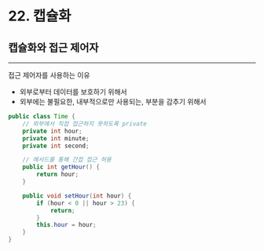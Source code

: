 # 22. 캡슐화

## 캡슐화와 접근 제어자

---

접근 제어자를 사용하는 이유

- 외부로부터 데이터를 보호하기 위해서
- 외부에는 불필요한, 내부적으로만 사용되는, 부분을 감추기 위해서

```java
public class Time {
	// 외부에서 직접 접근하지 못하도록 private
	private int hour;
	private int minute;
	private int second;

	// 메서드를 통해 간접 접근 허용
	public int getHour() {
		return hour;
	}

	public void setHour(int hour) {
		if (hour < 0 || hour > 23) {
			return;
		}
		this.hour = hour;
	}
}
```